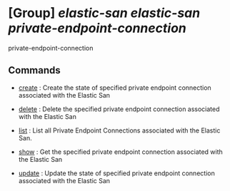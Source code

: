 # [Group] _elastic-san elastic-san private-endpoint-connection_

private-endpoint-connection

## Commands

- [create](/Commands/elastic-san/elastic-san/private-endpoint-connection/_create.md)
: Create the state of specified private endpoint connection associated with the Elastic San

- [delete](/Commands/elastic-san/elastic-san/private-endpoint-connection/_delete.md)
: Delete the specified private endpoint connection associated with the Elastic San

- [list](/Commands/elastic-san/elastic-san/private-endpoint-connection/_list.md)
: List all Private Endpoint Connections associated with the Elastic San.

- [show](/Commands/elastic-san/elastic-san/private-endpoint-connection/_show.md)
: Get the specified private endpoint connection associated with the Elastic San

- [update](/Commands/elastic-san/elastic-san/private-endpoint-connection/_update.md)
: Update the state of specified private endpoint connection associated with the Elastic San
